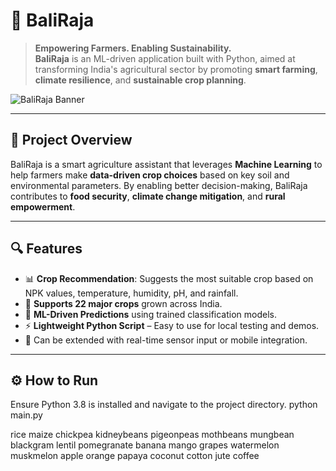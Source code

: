 # 👑 BaliRaja

> **Empowering Farmers. Enabling Sustainability.**  
**BaliRaja** is an ML-driven application built with Python, aimed at transforming India's agricultural sector by promoting **smart farming**, **climate resilience**, and **sustainable crop planning**.

![BaliRaja Banner](https://ibb.co/DHJtRmp4)

---

## 🌟 Project Overview

BaliRaja is a smart agriculture assistant that leverages **Machine Learning** to help farmers make **data-driven crop choices** based on key soil and environmental parameters. By enabling better decision-making, BaliRaja contributes to **food security**, **climate change mitigation**, and **rural empowerment**.

---

## 🔍 Features

- 📊 **Crop Recommendation**: Suggests the most suitable crop based on NPK values, temperature, humidity, pH, and rainfall.
- 🌱 **Supports 22 major crops** grown across India.
- 🧠 **ML-Driven Predictions** using trained classification models.
- ⚡ **Lightweight Python Script** – Easy to use for local testing and demos.
- 🧪 Can be extended with real-time sensor input or mobile integration.

---

## ⚙️ How to Run

Ensure Python 3.8 is installed and navigate to the project directory.
python main.py

rice
maize
chickpea
kidneybeans
pigeonpeas
mothbeans
mungbean
blackgram
lentil
pomegranate
banana
mango
grapes
watermelon
muskmelon
apple
orange
papaya
coconut
cotton
jute
coffee

